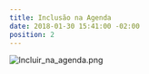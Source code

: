 ```yaml
---
title: Inclusão na Agenda
date: 2018-01-30 15:41:00 -02:00
position: 2
---
```


![Incluir_na_agenda.png](/uploads/Incluir_na_agenda.png)